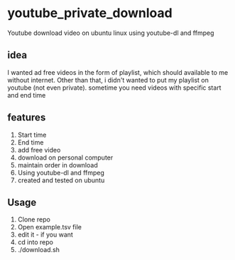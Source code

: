 # youtube_private_download
Youtube download video on ubuntu linux using youtube-dl and ffmpeg

## idea
I wanted ad free videos in the form of playlist, which should available to me without internet. Other than that, i didn't wanted to put my playlist on youtube (not even private). sometime you need videos with specific start and end time

## features
1. Start time
1. End time
1. add free video
1. download on personal computer
1. maintain order in download
1. Using youtube-dl and ffmpeg
1. created and tested on ubuntu

## Usage
1. Clone repo
1. Open example.tsv file
1. edit it - if you want
1. cd into repo
1. ./download.sh
